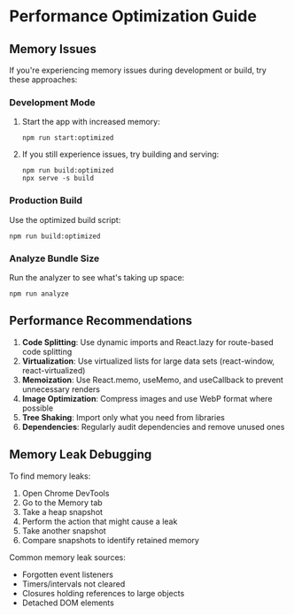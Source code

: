 # Performance Optimization Guide

## Memory Issues

If you're experiencing memory issues during development or build, try these approaches:

### Development Mode

1. Start the app with increased memory:
   ```
   npm run start:optimized
   ```

2. If you still experience issues, try building and serving:
   ```
   npm run build:optimized
   npx serve -s build
   ```

### Production Build

Use the optimized build script:
```
npm run build:optimized
```

### Analyze Bundle Size

Run the analyzer to see what's taking up space:
```
npm run analyze
```

## Performance Recommendations

1. **Code Splitting**: Use dynamic imports and React.lazy for route-based code splitting
2. **Virtualization**: Use virtualized lists for large data sets (react-window, react-virtualized)
3. **Memoization**: Use React.memo, useMemo, and useCallback to prevent unnecessary renders
4. **Image Optimization**: Compress images and use WebP format where possible
5. **Tree Shaking**: Import only what you need from libraries
6. **Dependencies**: Regularly audit dependencies and remove unused ones

## Memory Leak Debugging

To find memory leaks:

1. Open Chrome DevTools
2. Go to the Memory tab
3. Take a heap snapshot
4. Perform the action that might cause a leak
5. Take another snapshot
6. Compare snapshots to identify retained memory

Common memory leak sources:
- Forgotten event listeners
- Timers/intervals not cleared
- Closures holding references to large objects
- Detached DOM elements

